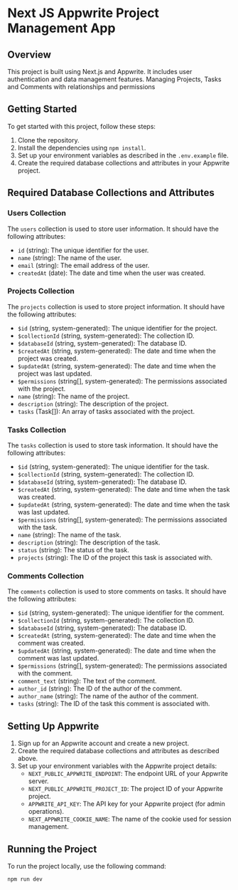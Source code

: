 # Next JS Appwrite Project Management App

## Overview

This project is built using Next.js and Appwrite. It includes user authentication and data management features. Managing Projects, Tasks and Comments with relationships and permissions

## Getting Started

To get started with this project, follow these steps:

1. Clone the repository.
2. Install the dependencies using `npm install`.
3. Set up your environment variables as described in the `.env.example` file.
4. Create the required database collections and attributes in your Appwrite project.

## Required Database Collections and Attributes

### Users Collection

The `users` collection is used to store user information. It should have the following attributes:

- `id` (string): The unique identifier for the user.
- `name` (string): The name of the user.
- `email` (string): The email address of the user.
- `createdAt` (date): The date and time when the user was created.

### Projects Collection

The `projects` collection is used to store project information. It should have the following attributes:

- `$id` (string, system-generated): The unique identifier for the project.
- `$collectionId` (string, system-generated): The collection ID.
- `$databaseId` (string, system-generated): The database ID.
- `$createdAt` (string, system-generated): The date and time when the project was created.
- `$updatedAt` (string, system-generated): The date and time when the project was last updated.
- `$permissions` (string[], system-generated): The permissions associated with the project.
- `name` (string): The name of the project.
- `description` (string): The description of the project.
- `tasks` (Task[]): An array of tasks associated with the project.

### Tasks Collection

The `tasks` collection is used to store task information. It should have the following attributes:

- `$id` (string, system-generated): The unique identifier for the task.
- `$collectionId` (string, system-generated): The collection ID.
- `$databaseId` (string, system-generated): The database ID.
- `$createdAt` (string, system-generated): The date and time when the task was created.
- `$updatedAt` (string, system-generated): The date and time when the task was last updated.
- `$permissions` (string[], system-generated): The permissions associated with the task.
- `name` (string): The name of the task.
- `description` (string): The description of the task.
- `status` (string): The status of the task.
- `projects` (string): The ID of the project this task is associated with.

### Comments Collection

The `comments` collection is used to store comments on tasks. It should have the following attributes:

- `$id` (string, system-generated): The unique identifier for the comment.
- `$collectionId` (string, system-generated): The collection ID.
- `$databaseId` (string, system-generated): The database ID.
- `$createdAt` (string, system-generated): The date and time when the comment was created.
- `$updatedAt` (string, system-generated): The date and time when the comment was last updated.
- `$permissions` (string[], system-generated): The permissions associated with the comment.
- `comment_text` (string): The text of the comment.
- `author_id` (string): The ID of the author of the comment.
- `author_name` (string): The name of the author of the comment.
- `tasks` (string): The ID of the task this comment is associated with.

## Setting Up Appwrite

1. Sign up for an Appwrite account and create a new project.
2. Create the required database collections and attributes as described above.
3. Set up your environment variables with the Appwrite project details:
   - `NEXT_PUBLIC_APPWRITE_ENDPOINT`: The endpoint URL of your Appwrite server.
   - `NEXT_PUBLIC_APPWRITE_PROJECT_ID`: The project ID of your Appwrite project.
   - `APPWRITE_API_KEY`: The API key for your Appwrite project (for admin operations).
   - `NEXT_APPWRITE_COOKIE_NAME`: The name of the cookie used for session management.

## Running the Project

To run the project locally, use the following command:

```bash
npm run dev
